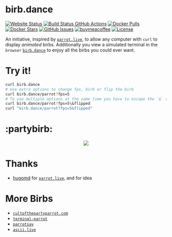 # birb.dance
[![Website Status](https://uptime.bleiler.dev/api/badge/41/uptime?labelPrefix=Demo+)](https://birb.dance)
[![Build Status GitHub Actions](https://img.shields.io/github/actions/workflow/status/nicobleiler/birb.dance/docker-publish.yml.svg)](https://github.com/nicobleiler/birb.dance/actions/workflows/docker-publish.yml)
[![Docker Pulls](https://img.shields.io/docker/pulls/nicobleiler/birb.dance.svg)](https://hub.docker.com/r/nicobleiler/birb.dance)
[![Docker Stars](https://img.shields.io/docker/stars/nicobleiler/birb.dance.svg?maxAge=2592000)](https://hub.docker.com/r/nicobleiler/birb.dance/)
[![GitHub Issues](https://img.shields.io/github/issues-raw/nicobleiler/birb.dance.svg)](https://github.com/nicobleiler/birb.dance/issues)
[![buymeacoffee](https://img.shields.io/badge/Donate-Buy%20me%20a%20coffee-orange.svg)](https://www.buymeacoffee.com/nicobleiler)
[![License](https://img.shields.io/badge/license-MIT-blue.svg)](https://github.com/nicobleiler/birb.dance/blob/master/LICENSE.md)

An initiative, inspired by [`parrot.live`](https://github.com/hugomd/parrot.live), to allow any computer with `curl` to display _animated_ birbs.
Additionally you view a simulated terminal in the `browser` [`birb.dance`](https://birb.dance) to enjoy all the birbs you could ever want.

# Try it!
```bash
curl birb.dance
# Use extra options to change fps, birb or flip the birb
curl birb.dance/parrot?fps=5
# To use multiple options at the same time you have to escape the `&` or put the whole url in quotes
curl birb.dance/parrot?fps=5\&flipped
curl "birb.dance/parrot?fps=5&flipped"
```

# :partybirb:
<div align="center">
  <img src='https://media.giphy.com/media/v1.Y2lkPTc5MGI3NjExMmVoMnVrNHVieHBtYjRhcjVsODJ5YjFyZXdwczJrcGVuN2F4NDMyOSZlcD12MV9pbnRlcm5hbF9naWZfYnlfaWQmY3Q9Zw/v9wpxJDQ2LPq52OMlJ/giphy.gif' />
</div>

# Thanks
* [hugomd](https://github.com/hugomd) for [`parrot.live`](https://github.com/hugomd/parrot.live), and for idea

# More Birbs
* [`cultofthepartyparrot.com`](http://cultofthepartyparrot.com/)
* [`terminal-parrot`](https://github.com/jmhobbs/terminal-parrot)
* [`parrotsay`](https://github.com/matheuss/parrotsay)
* [`ascii.live`](https://github.com/hugomd/ascii.live)

